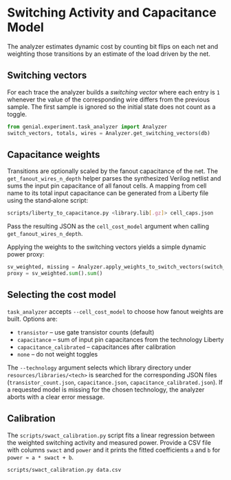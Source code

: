# Switching Activity and Capacitance Model

The analyzer estimates dynamic cost by counting bit flips on each net and weighting
those transitions by an estimate of the load driven by the net.

## Switching vectors

For each trace the analyzer builds a *switching vector* where each entry is `1`
whenever the value of the corresponding wire differs from the previous sample.
The first sample is ignored so the initial state does not count as a toggle.

```python
from genial.experiment.task_analyzer import Analyzer
switch_vectors, totals, wires = Analyzer.get_switching_vectors(db)
```

## Capacitance weights

Transitions are optionally scaled by the fanout capacitance of the net.  The
`get_fanout_wires_n_depth` helper parses the synthesized Verilog netlist and
sums the input pin capacitance of all fanout cells.  A mapping from cell name to
its total input capacitance can be generated from a Liberty file using the
stand‑alone script:

```bash
scripts/liberty_to_capacitance.py <library.lib[.gz]> cell_caps.json
```

Pass the resulting JSON as the `cell_cost_model` argument when calling
`get_fanout_wires_n_depth`.

Applying the weights to the switching vectors yields a simple dynamic power
proxy:

```python
sv_weighted, missing = Analyzer.apply_weights_to_switch_vectors(switch_vectors, fanout_caps)
proxy = sv_weighted.sum().sum()
```

## Selecting the cost model

`task_analyzer` accepts `--cell_cost_model` to choose how fanout weights are
built.  Options are:

* `transistor` – use gate transistor counts (default)
* `capacitance` – sum of input pin capacitances from the technology Liberty
* `capacitance_calibrated` – capacitances after calibration
* `none` – do not weight toggles

The `--technology` argument selects which library directory under
`resources/libraries/<tech>` is searched for the corresponding JSON files
(`transistor_count.json`, `capacitance.json`, `capacitance_calibrated.json`).
If a requested model is missing for the chosen technology, the analyzer aborts
with a clear error message.

## Calibration

The `scripts/swact_calibration.py` script fits a linear regression between the
weighted switching activity and measured power.  Provide a CSV file with columns
`swact` and `power` and it prints the fitted coefficients `a` and `b` for
`power ≈ a * swact + b`.

```bash
scripts/swact_calibration.py data.csv
```
